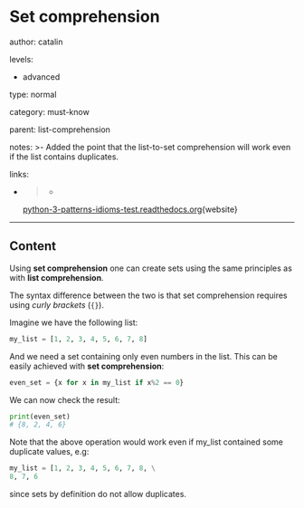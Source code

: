 # Set comprehension
author: catalin

levels:

  - advanced

type: normal

category: must-know

parent: list-comprehension

notes: >-
  Added the point that the list-to-set comprehension will work even if the list
  contains duplicates.

links:

  - >-
    [python-3-patterns-idioms-test.readthedocs.org](http://python-3-patterns-idioms-test.readthedocs.org/en/latest/Comprehensions.html#set-comprehensions){website}

---
## Content

Using **set comprehension** one can create sets using the same principles as with **list comprehension**.

The syntax difference between the two is that set comprehension requires using *curly brackets* (`{}`).

Imagine we have the following list:
```python
my_list = [1, 2, 3, 4, 5, 6, 7, 8]

```
And we need a set containing only even numbers in the list. This can be easily achieved with **set comprehension**:
```python
even_set = {x for x in my_list if x%2 == 0}

```
We can now check the result:
```python
print(even_set)
# {8, 2, 4, 6}

```
Note that the above operation would work even if my_list contained some duplicate values, e.g:
```python
my_list = [1, 2, 3, 4, 5, 6, 7, 8, \
8, 7, 6

```
since sets by definition do not allow duplicates.